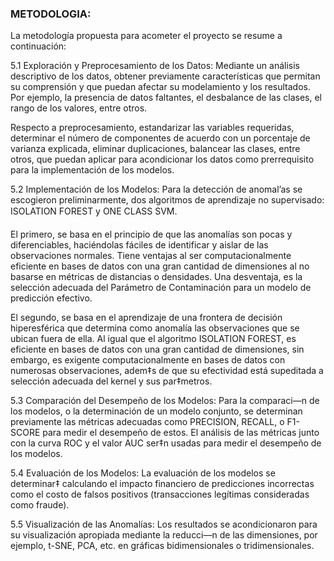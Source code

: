 ### METODOLOGIA:
La metodología propuesta para acometer el proyecto se resume a continuación:

5.1 Exploración y Preprocesamiento de los Datos:
Mediante un análisis descriptivo de los datos, obtener previamente características que permitan su comprensión y que puedan afectar su modelamiento y los resultados. Por ejemplo, la presencia de datos faltantes, el desbalance de las clases, el rango de los valores, entre otros. 

Respecto a preprocesamiento, estandarizar las variables requeridas, determinar el número de componentes de acuerdo con un porcentaje de varianza explicada, eliminar duplicaciones, balancear las clases, entre otros, que puedan aplicar para acondicionar los datos como prerrequisito para la implementación de los modelos.

5.2 Implementación de los Modelos:
Para la detección de anomal’as se escogieron preliminarmente, dos algoritmos de aprendizaje no supervisado: ISOLATION FOREST y ONE CLASS SVM.

El primero, se basa en el principio de que las anomalías son pocas y diferenciables, haciéndolas fáciles de identificar y aislar de las observaciones normales. Tiene ventajas al ser computacionalmente eficiente en bases de datos con una gran cantidad de dimensiones al no basarse en métricas de distancias o densidades. Una desventaja, es la selección adecuada del Parámetro de Contaminación para un modelo de predicción efectivo.

El segundo, se basa en el aprendizaje de una frontera de decisión hiperesférica que determina como anomalía las observaciones que se ubican fuera de ella. Al igual que el algoritmo ISOLATION FOREST, es eficiente en bases de datos con una gran cantidad de dimensiones, sin embargo, es exigente computacionalmente en bases de datos con numerosas observaciones, adem‡s de que su efectividad está supeditada a selección adecuada del kernel y sus par‡metros.

5.3 Comparación del Desempeño de los Modelos:
Para la comparaci—n de los modelos, o la determinación de un modelo conjunto, se determinan previamente las métricas adecuadas como PRECISION, RECALL, o F1-SCORE para medir el desempeño de estos. El análisis de las métricas junto con la curva ROC y el valor AUC ser‡n usadas para medir el desempeño de los modelos.

5.4 Evaluación de los Modelos:
La evaluación de los modelos se determinar‡ calculando el impacto financiero de predicciones incorrectas como el costo de falsos positivos (transacciones legítimas consideradas como fraude).

5.5 Visualización de las Anomalías:
Los resultados se acondicionaron para su visualización apropiada mediante la reducci—n de las dimensiones, por ejemplo, t-SNE, PCA, etc. en gráficas bidimensionales o tridimensionales.
